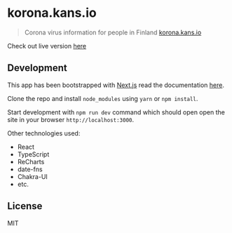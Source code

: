 # korona.kans.io

> Corona virus information for people in Finland [korona.kans.io](https://korona.kans.io/)

Check out live version [here](https://korona.kans.io/)

## Development

This app has been bootstrapped with [Next.js](https://nextjs.org/) read the documentation [here](https://nextjs.org/docs/getting-started).

Clone the repo and install `node_modules` using `yarn` or `npm install`.

Start development with `npm run dev` command which should open open the site in your browser `http://localhost:3000`.

Other technologies used:

- React
- TypeScript
- ReCharts
- date-fns
- Chakra-UI 
- etc.

## License

MIT
